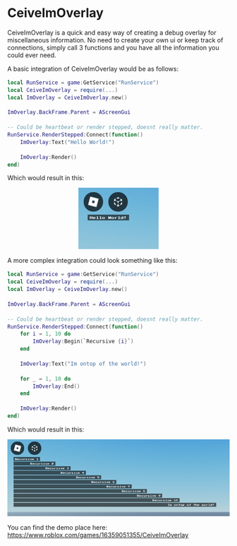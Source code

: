 # CeiveImOverlay
CeiveImOverlay is a quick and easy way of creating a debug overlay for miscellaneous information. No need to create your own ui or keep track of connections, simply call 3 functions and you have all the information you could ever need.

A basic integration of CeiveImOverlay would be as follows:

```lua
local RunService = game:GetService("RunService")
local CeiveImOverlay = require(...)
local ImOverlay = CeiveImOverlay.new()

ImOverlay.BackFrame.Parent = AScreenGui

-- Could be heartbeat or render stepped, doesnt really matter.
RunService.RenderStepped:Connect(function()
    ImOverlay:Text("Hello World!")

    ImOverlay:Render()
end)
```
Which would result in this:

<div align="center">
    <img src="https://github.com/JakeyWasTaken/CeiveImOverlay/blob/main/docs/assets/basic_example.png?raw=true"/>
</div>

A more complex integration could look something like this:
```lua
local RunService = game:GetService("RunService")
local CeiveImOverlay = require(...)
local ImOverlay = CeiveImOverlay.new()

ImOverlay.BackFrame.Parent = AScreenGui

-- Could be heartbeat or render stepped, doesnt really matter.
RunService.RenderStepped:Connect(function()
    for i = 1, 10 do
        ImOverlay:Begin(`Recursive {i}`)
    end

    ImOverlay:Text("Im ontop of the world!")

    for _ = 1, 10 do
        ImOverlay:End()
    end

    ImOverlay:Render()
end)
```
Which would result in this:

<div align="center">
    <img src="https://github.com/JakeyWasTaken/CeiveImOverlay/blob/main/docs/assets/complex_example.png?raw=true"/>
</div>

You can find the demo place here: https://www.roblox.com/games/16359051355/CeiveImOverlay
